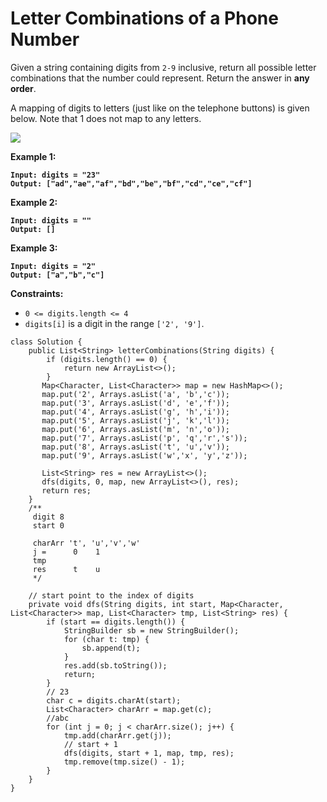 # Letter Combinations of a Phone Number

Given a string containing digits from `2-9` inclusive, return all possible letter combinations that the number could represent. Return the answer in **any order**.

A mapping of digits to letters (just like on the telephone buttons) is given below. Note that 1 does not map to any letters.

![](https://assets.leetcode.com/uploads/2022/03/15/1200px-telephone-keypad2svg.png)

&#x20;

**Example 1:**

<pre><code><strong>Input: digits = "23"
</strong><strong>Output: ["ad","ae","af","bd","be","bf","cd","ce","cf"]
</strong></code></pre>

**Example 2:**

<pre><code><strong>Input: digits = ""
</strong><strong>Output: []
</strong></code></pre>

**Example 3:**

<pre><code><strong>Input: digits = "2"
</strong><strong>Output: ["a","b","c"]
</strong></code></pre>

&#x20;

**Constraints:**

* `0 <= digits.length <= 4`
* `digits[i]` is a digit in the range `['2', '9']`.

```
class Solution {
    public List<String> letterCombinations(String digits) {
        if (digits.length() == 0) {
            return new ArrayList<>();
        }
       Map<Character, List<Character>> map = new HashMap<>();
       map.put('2', Arrays.asList('a', 'b','c'));
       map.put('3', Arrays.asList('d', 'e','f'));
       map.put('4', Arrays.asList('g', 'h','i'));
       map.put('5', Arrays.asList('j', 'k','l'));
       map.put('6', Arrays.asList('m', 'n','o'));
       map.put('7', Arrays.asList('p', 'q','r','s'));
       map.put('8', Arrays.asList('t', 'u','v'));
       map.put('9', Arrays.asList('w','x', 'y','z'));
       
       List<String> res = new ArrayList<>();
       dfs(digits, 0, map, new ArrayList<>(), res);
       return res;
    }
    /**
     digit 8
     start 0
     
     charArr 't', 'u','v','w'
     j =      0    1
     tmp           
     res      t    u
     */

    // start point to the index of digits
    private void dfs(String digits, int start, Map<Character, List<Character>> map, List<Character> tmp, List<String> res) {
        if (start == digits.length()) {
            StringBuilder sb = new StringBuilder();
            for (char t: tmp) {
                sb.append(t);
            }
            res.add(sb.toString());
            return;
        }
        // 23
        char c = digits.charAt(start);
        List<Character> charArr = map.get(c);
        //abc
        for (int j = 0; j < charArr.size(); j++) {
            tmp.add(charArr.get(j));
            // start + 1
            dfs(digits, start + 1, map, tmp, res);
            tmp.remove(tmp.size() - 1);
        }
    }
}
```
